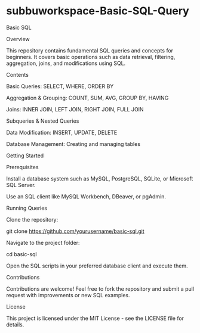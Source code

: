 # subbuworkspace-Basic-SQL-Query

Basic SQL

Overview

This repository contains fundamental SQL queries and concepts for beginners. It covers basic operations such as data retrieval, filtering, aggregation, joins, and modifications using SQL.

Contents

Basic Queries: SELECT, WHERE, ORDER BY

Aggregation & Grouping: COUNT, SUM, AVG, GROUP BY, HAVING

Joins: INNER JOIN, LEFT JOIN, RIGHT JOIN, FULL JOIN

Subqueries & Nested Queries

Data Modification: INSERT, UPDATE, DELETE

Database Management: Creating and managing tables

Getting Started

Prerequisites

Install a database system such as MySQL, PostgreSQL, SQLite, or Microsoft SQL Server.

Use an SQL client like MySQL Workbench, DBeaver, or pgAdmin.

Running Queries

Clone the repository:

git clone https://github.com/yourusername/basic-sql.git

Navigate to the project folder:

cd basic-sql

Open the SQL scripts in your preferred database client and execute them.

Contributions

Contributions are welcome! Feel free to fork the repository and submit a pull request with improvements or new SQL examples.

License

This project is licensed under the MIT License - see the LICENSE file for details.
